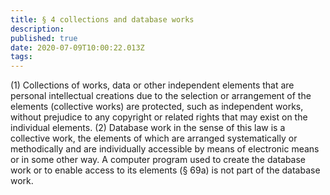 ```yaml
---
title: § 4 collections and database works
description: 
published: true
date: 2020-07-09T10:00:22.013Z
tags: 
---
```


(1) Collections of works, data or other independent elements that are personal intellectual creations due to the selection or arrangement of the elements (collective works) are protected, such as independent works, without prejudice to any copyright or related rights that may exist on the individual elements.
(2) Database work in the sense of this law is a collective work, the elements of which are arranged systematically or methodically and are individually accessible by means of electronic means or in some other way. A computer program used to create the database work or to enable access to its elements (§ 69a) is not part of the database work.
